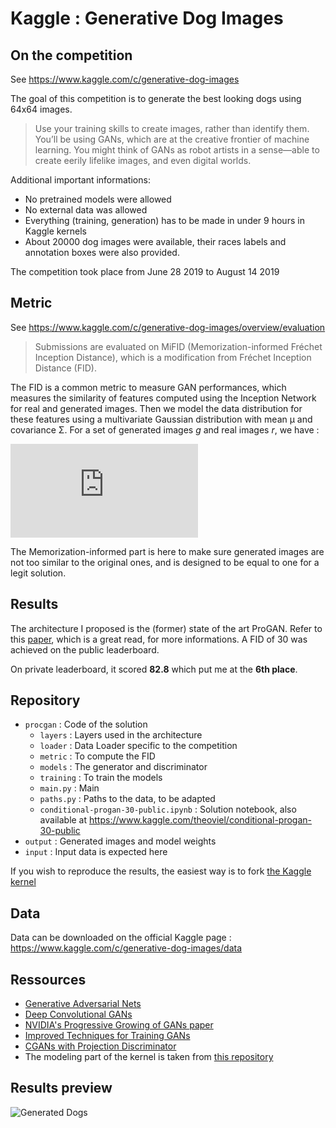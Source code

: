 # Kaggle : Generative Dog Images

## On the competition 

See https://www.kaggle.com/c/generative-dog-images

The goal of this competition is to generate the best looking dogs using 64x64 images.

> Use your training skills to create images, rather than identify them. You’ll be using GANs, which are at the creative frontier of machine learning. You might think of GANs as robot artists in a sense—able to create eerily lifelike images, and even digital worlds.

Additional important informations:
- No pretrained models were allowed
- No external data was allowed
- Everything (training, generation) has to be made in under 9 hours in Kaggle kernels
- About 20000 dog images were available, their races labels and annotation boxes were also provided.

The competition took place from June 28 2019 to August 14 2019

## Metric

See https://www.kaggle.com/c/generative-dog-images/overview/evaluation

> Submissions are evaluated on MiFID (Memorization-informed Fréchet Inception Distance), which is a modification from Fréchet Inception Distance (FID).

The FID is a common metric to measure GAN performances, which measures the similarity of features computed using the Inception Network for real and generated images. Then we model the data distribution for these features using a multivariate Gaussian distribution with mean µ and covariance Σ. For a set of generated images $g$ and real images $r$, we have :

![equation](https://latex.codecogs.com/gif.latex?%5Ctext%7BFID%7D%20%3D%20%7C%7C%5Cmu_r%20-%20%5Cmu_g%7C%7C%5E2%20&plus;%20%5Ctext%7BTr%7D%20%28%5CSigma_r%20&plus;%20%5CSigma_g%20-%202%20%28%5CSigma_r%20%5CSigma_g%29%5E%7B1/2%7D%29)

The Memorization-informed part is here to make sure generated images are not too similar to the original ones, and is designed to be equal to one for a legit solution.

## Results

The architecture I proposed is the (former) state of the art ProGAN. Refer to this [paper](https://research.nvidia.com/publication/2017-10_Progressive-Growing-of), which is a great read, for more informations.
A FID of 30 was achieved on the public leaderboard.

On private leaderboard, it scored **82.8** which put me at the **6th place**.

## Repository 

- `procgan` : Code of the solution
  - `layers` : Layers used in the architecture
  - `loader` : Data Loader specific to the competition
  - `metric` : To compute the FID
  - `models` : The generator and discriminator
  - `training` : To train the models
  - `main.py` : Main
  - `paths.py` : Paths to the data, to be adapted
  - `conditional-progan-30-public.ipynb` : Solution notebook, also available at https://www.kaggle.com/theoviel/conditional-progan-30-public
- `output` : Generated images and model weights
- `input` : Input data is expected here

If you wish to reproduce the results, the easiest way is to fork [the Kaggle kernel](https://www.kaggle.com/theoviel/conditional-progan-30-public)

## Data

Data can be downloaded on the official Kaggle page : https://www.kaggle.com/c/generative-dog-images/data

## Ressources

- [Generative Adversarial Nets](https://arxiv.org/pdf/1406.2661.pdf)
- [Deep Convolutional GANs](https://arxiv.org/pdf/1511.06434.pdf)
- [NVIDIA's Progressive Growing of GANs paper](https://research.nvidia.com/publication/2017-10_Progressive-Growing-of)
- [Improved Techniques for Training GANs](https://arxiv.org/pdf/1606.03498.pdf)
- [CGANs with Projection Discriminator](https://arxiv.org/pdf/1802.05637.pdf)
- The modeling part of the kernel is taken from [this repository](https://github.com/akanimax/pro_gan_pytorch)

## Results preview

![Generated Dogs](http://playagricola.com/Kaggle/dogs381419.png)
